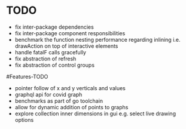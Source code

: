 # TODO 
- fix inter-package dependencies
- fix inter-package component responsibilities
- benchmark the function nesting performance regarding inlining i.e. drawAction on top of interactive elements
- handle fatalF calls gracefully
- fix abstraction of refresh 
- fix abstraction of control groups

#Features-TODO
- pointer follow of x and y verticals and values
- graphql api for covid graph
- benchmarks as part of go toolchain
- allow for dynamic addition of points to graphs
- explore collection inner dimensions in gui e.g. select live drawing options


